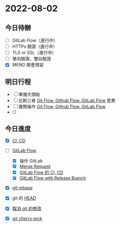 #  2022-08-02
## 今日待辦
- [ ] GitLab Flow（進行中）
- [ ] HTTPs 驗證（進行中）
- [ ] TLS or SSL（進行中）
- [ ] 單向驗證、雙向驗證
- [x] MEND 開會預習

## 明日行程
- [ ] 準備大頭貼
- [ ] 比較三者 [Git Flow, Github Flow, GitLab Flow](Git%20Flow,%20Github%20Flow,%20GitLab%20Flow.md) 差異
- [ ] 實際操作 [Git Flow, Github Flow, GitLab Flow](Git%20Flow,%20Github%20Flow,%20GitLab%20Flow.md)
- [ ] 


## 今日進度
- [x] [CI, CD](CI,%20CD.md)
- [ ] [GitLab Flow](GitLab%20Flow.md)
	- [x] 操作 GitLab
	- [x] [Merge Request](Merge%20Request.md)
	- [x] [GitLab Flow 的 CI, CD](GitLab%20Flow%20的%20CI,%20CD.md)
	- [x] [GitLab Flow with Release Branch](GitLab%20Flow%20with%20Release%20Branch.md)
- [x] [git rebase](dontTrustYourLittleBrain/git%20rebase.md)
- [x] git 的 [HEAD](dontTrustYourLittleBrain/HEAD.md)
- [x] [取消 git 的修改](dontTrustYourLittleBrain/取消%20git%20的修改.md)
- [x] [git cherry-pick](dontTrustYourLittleBrain/git%20cherry-pick.md)


